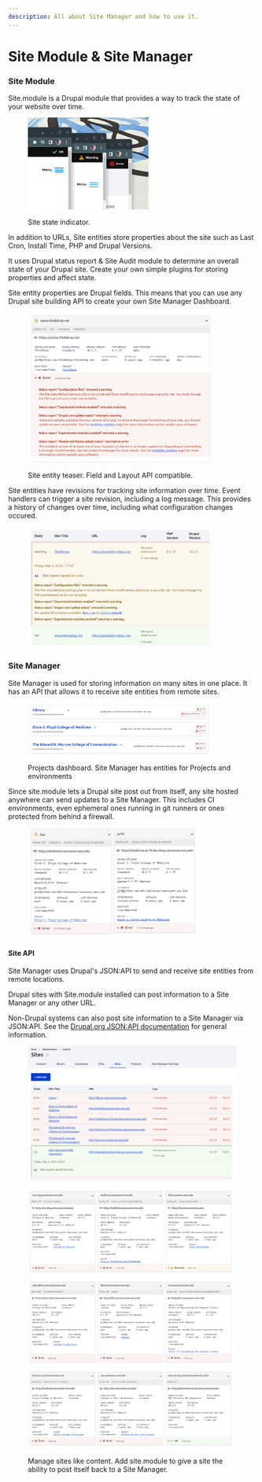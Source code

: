 ```yaml
---
description: All about Site Manager and how to use it.
---
```


# Site Module & Site Manager

### Site Module

Site.module is a Drupal module that provides a way to track the state of your website over time.

<figure><img src="../.gitbook/assets/image.png" alt="" width="245"><figcaption><p>Site state indicator.</p></figcaption></figure>

In addition to URLs, Site entities store properties about the site such as Last Cron, Install Time, PHP and Drupal Versions.&#x20;

It uses Drupal status report & Site Audit module to determine an overall state of your Drupal site. Create your own simple plugins for storing properties and affect state.&#x20;

Site entity properties are Drupal fields. This means that you can use any Drupal site building API to create your own Site Manager Dashboard.

<figure><img src="../.gitbook/assets/image (1).png" alt="" width="375"><figcaption><p>Site entity teaser. Field and Layout API compatible.</p></figcaption></figure>

Site entities have revisions for tracking site information over time. Event handlers can trigger a site revision, including a log message. This provides a history of changes over time, including what configuration changes occured.

<figure><img src="../.gitbook/assets/image (2).png" alt="" width="375"><figcaption></figcaption></figure>

### Site Manager

Site Manager is used for storing information on many sites in one place. It has an API that allows it to receive site entities from remote sites.

<figure><img src="../.gitbook/assets/image (3).png" alt="" width="375"><figcaption><p>Projects dashboard. Site Manager has entities for Projects and environments</p></figcaption></figure>

Since site.module lets a Drupal site post out from itself, any site hosted anywhere can send updates to a Site Manager. This includes CI environments, even ephemeral ones running in git runners or ones protected from behind a firewall.

<figure><img src="../.gitbook/assets/image (4).png" alt="" width="352"><figcaption></figcaption></figure>

#### Site API

Site Manager uses Drupal's JSON:API to send and receive site entities from remote locations.

Drupal sites with Site.module installed can post information to a Site Manager or any other URL.

Non-Drupal systems can also post site information to a Site Manager via JSON:API. See the [Drupal.org JSON:API documentation](https://www.drupal.org/docs/core-modules-and-themes/core-modules/jsonapi-module/creating-new-resources-post) for general information.





<figure><img src="../.gitbook/assets/image (4) (1).png" alt=""><figcaption></figcaption></figure>

<figure><img src="../.gitbook/assets/image (3) (1).png" alt=""><figcaption><p>Manage sites like content. Add site.module to give a site the ability to post itself back to a Site Manager.</p></figcaption></figure>

